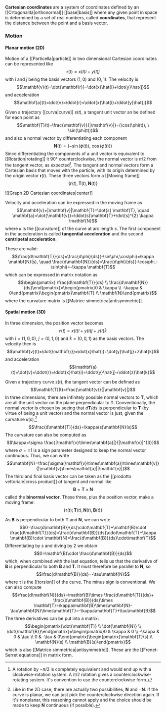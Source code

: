 **Cartesian coordinates** are a system of coordinates defined by an [[Ortogonalità|orthonormal]] [[base|basis]] where any given point in space is determined by a set of real numbers, called **coordinates**, that represent the distance between the point and a basis vector.
### Motion
#### Planar motion (2D)
Motion of a [[Particella|particle]] in two dimensional Cartesian coordinates can be represented like
$$\mathbf{r}(t)=x(t)\hat{i}+y(t)\hat{j}$$
with $\hat{i}$ and $\hat{j}$ being the basis vectors $(1,0)$ and $(0,1)$. The velocity is
$$\mathbf{v}(t)=\dot{\mathbf{r}}=\dot{x}\hat{i}+\dot{y}\hat{j}$$
and acceleration
$$\mathbf{a}(t)=\dot{v}=\ddot{r}=\ddot{x}\hat{i}+\ddot{y}\hat{j}$$

Given a trajectory [[curva|curve]] $s(t)$, a tangent unit vector an be defined for each point as
$$\mathbf{T}(t)=\frac{\mathbf{v}}{|\mathbf{v}|}=(\cos(\phi(t)), \ \sin(\phi(t)))$$
and also a normal vector by differentiating each component
$$\mathbf{N}(t)=(-\sin(\phi(t)),\ \cos(\phi(t)))$$
Since differentiating the components of a unit vector is equivalent to [[Rotation|rotating]] it 90° counterclockwise, the normal vector is $\pi/2$ from the tangent vector, as expected[^1]. The tangent and normal vectors form a Cartesian basis that moves with the particle, with its origin determined by the origin vector $\mathbf{r}(t)$. These three vectors form a [[Moving frame]]
$$\{\mathbf{r}(t), \mathbf{T}(t),\mathbf{N}(t)\}$$

![[Graph 2D Cartesian coordinates|center]]

Velocity and acceleration can be expressed in the moving frame as
$$\mathbf{v}=|\mathbf{v}|\mathbf{T}=\dot{s} \mathbf{T}, \quad \mathbf{a}=\dot{\mathbf{v}}=\ddot{s}\mathbf{T}+\dot{s}^{2} \kappa \mathbf{N}$$
where $\kappa$ is the [[curvature]] of the curve at arc length $s$. The first component in the acceleration is called **tangential acceleration** and the second **centripetal acceleration**.

These are valid:
$$\frac{d\mathbf{T}}{ds}=\frac{d\phi}{ds}(-\sin\phi,\cos\phi)=\kappa \mathbf{N}(s), \quad \frac{d\mathbf{N}}{ds}=\frac{d\phi}{ds}(-\cos\phi,-\sin\phi)=-\kappa \mathbf{T}$$
which can be expressed in matrix notation as
$$\begin{pmatrix} \frac{d\mathbf{T}}{ds} \\ \frac{d\mathbf{N}}{ds}\end{pmatrix}=\begin{pmatrix}0 & \kappa \\ -\kappa & 0\end{pmatrix}\begin{pmatrix}\mathbf{T} \\ \mathbf{N}\end{pmatrix}$$
where the curvature matrix is [[Matrice simmetrica|antisymmetric]].
#### Spatial motion (3D)
In three dimension, the position vector becomes
$$\mathbf{r}(t)=x(t)\hat{i}+y(t)\hat{j}+z(t)\hat{k}$$
with $\hat{i}=(1,0,0)$, $\hat{j}=(0,1,0)$ and $\hat{k}=(0,0,1)$ as the basis vectors. The velocity then is
$$\mathbf{v}(t)=\dot{\mathbf{r}}=\dot{x}\hat{i}+\dot{y}\hat{j}+z\hat{k}$$
and acceleration
$$\mathbf{a}(t)=\dot{v}=\ddot{r}=\ddot{x}\hat{i}+\ddot{y}\hat{j}+\ddot{z}\hat{k}$$

Given a trajectory curve $s(t)$, the tangent vector can be defined as
$$\mathbf{T}(t)=\frac{\mathbf{v}}{|\mathbf{v}|}$$
In three dimensions, there are infinitely possible normal vectors to $\mathbf{T}$, which are all the unit vector on the plane perpendicular to $\mathbf{T}$. Conventionally, the normal vector is chosen by seeing that $d\mathbf{T}/ds$ is perpendicular to $\mathbf{T}$ (by virtue of being a unit vector) and the normal vector is just, given the curvature $\kappa(s)$,[^2]
$$\frac{d\mathbf{T}}{ds}=\kappa(s)\mathbf{N}(s)$$
The curvature can also be computed as
$$\kappa=\sigma \frac{|\mathbf{v}\times\mathbf{a}|}{|\mathbf{v}|^{3}}$$
where $\sigma=\pm1$ is a sign parameter designed to keep the normal vector continuous. Thus, we can write
$$\mathbf{N}=\frac{\sigma(\mathbf{v}\times\mathbf{a})\times\mathbf{v}}{|\mathbf{v}\times\mathbf{a}||\mathbf{v}|}$$
The third and final basis vector can be taken as the [[prodotto vettoriale|cross product]] of tangent and normal like
$$\mathbf{B}=\mathbf{T}\times\mathbf{N}$$
called the **binormal vector**. These three, plus the position vector, make a moving frame:
$$\{\mathbf{r}(t);\mathbf{T}(t),\mathbf{N}(t),\mathbf{B}(t)\}$$

As $\mathbf{B}$ is perpendicular to both $\mathbf{T}$ and $\mathbf{N}$, we can write
$$0=\frac{d\mathbf{B}}{ds}\cdot\mathbf{T}+\mathbf{B}\cdot \frac{d\mathbf{T}}{ds}=\frac{d\mathbf{B}}{ds}\cdot\mathbf{T}+\kappa \mathbf{B}\cdot \mathbf{N}=\frac{d\mathbf{B}}{ds}\cdot\mathbf{T}$$
Differentiating by $s$ and diving by 2 we obtain
$$0=\mathbf{B}\cdot \frac{d\mathbf{B}}{ds}$$
which, when combined with the last equation, tells us that the derivative of $\mathbf{B}$ is perpendicular to both $\mathbf{B}$ and $\mathbf{T}$. It must therefore be parallel to $\mathbf{N}$, so
$$\frac{d\mathbf{B}}{ds}=-\tau\mathbf{N}$$
where $\tau$ is the [[torsion]] of the curve. The minus sign is conventional. We can also compute
$$\frac{d\mathbf{N}}{ds}=\mathbf{B}\times \frac{d\mathbf{T}}{ds}+ \frac{d\mathbf{B}}{ds}\times \mathbf{T}=\kappa\mathbf{B}\times\mathbf{N}-\tau\mathbf{N}\times\mathbf{T}=-\kappa\mathbf{T}+\tau\mathbf{B}$$
The three derivatives can be put into a matrix:
$$\begin{pmatrix}\dot{\mathbf{T}} \\ \dot{\mathbf{N}} \\ \dot{\mathbf{B}}\end{pmatrix}=\begin{pmatrix}0 & \kappa & 0 \\ -\kappa & 0 & \tau \\ 0 & -\tau & 0\end{pmatrix}\begin{pmatrix}\mathbf{T}(s) \\ \mathbf{N}(s) \\ \mathbf{B}(s)\end{pmatrix}$$
which is also [[Matrice simmetrica|antisymmetric]]. These are the [[Frenet-Serret equations]] in matrix form.

[^1]: A rotation by $-\pi/2$ is completely equivalent and would end up with a clockwise-rotation system. A $\pi/2$ rotation gives a counterclockwise-rotating system. It's convention to use the counterclockwise form.
[^2]: Like in the 2D case, there are actually two possibilities, $\mathbf{N}$ and $-\mathbf{N}$. If the curve is planar, we can just pick the counterclockwise direction again. If it's nonplanar, this reasoning cannot apply and the choice should be made to keep $\mathbf{N}$ continuous (if possible).